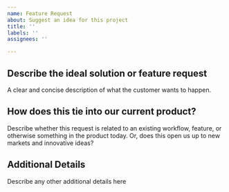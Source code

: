 ```yaml
---
name: Feature Request
about: Suggest an idea for this project
title: ''
labels: ''
assignees: ''

---
```


## Describe the ideal solution or feature request

A clear and concise description of what the customer wants to happen.

## How does this tie into our current product?

Describe whether this request is related to an existing workflow, feature, or otherwise something in the product today. Or, does this open us up to new markets and innovative ideas?

## Additional Details

Describe any other additional details here